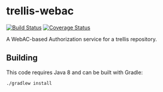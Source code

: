 # trellis-webac

[![Build Status](https://travis-ci.org/trellis-ldp/trellis-webac.png?branch=master)](https://travis-ci.org/trellis-ldp/trellis-webac)
[![Coverage Status](https://coveralls.io/repos/github/trellis-ldp/trellis-webac/badge.svg?branch=master)](https://coveralls.io/github/trellis-ldp/trellis-webac?branch=master)

A WebAC-based Authorization service for a trellis repository.

## Building

This code requires Java 8 and can be built with Gradle:

    ./gradlew install
